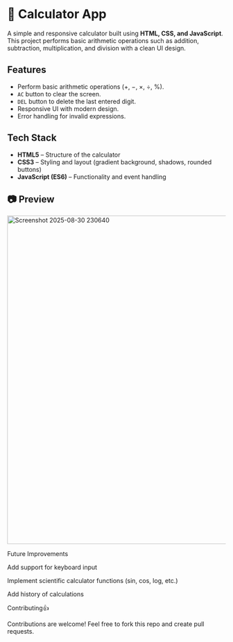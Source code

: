 # 🧮 Calculator App

A simple and responsive calculator built using **HTML, CSS, and JavaScript**.  
This project performs basic arithmetic operations such as addition, subtraction, multiplication, and division with a clean UI design.



##  Features
- Perform basic arithmetic operations (+, −, ×, ÷, %).
- `AC` button to clear the screen.
- `DEL` button to delete the last entered digit.
- Responsive UI with modern design.
- Error handling for invalid expressions.



## Tech Stack
- **HTML5** – Structure of the calculator
- **CSS3** – Styling and layout (gradient background, shadows, rounded buttons)
- **JavaScript (ES6)** – Functionality and event handling



## 📷 Preview
<img width="541" height="758" alt="Screenshot 2025-08-30 230640" src="https://github.com/user-attachments/assets/c016da36-0c8a-4848-80cb-201cde79dde5" />

Future Improvements

Add support for keyboard input

Implement scientific calculator functions (sin, cos, log, etc.)

Add history of calculations

Contributing👍

Contributions are welcome! Feel free to fork this repo and create pull requests.
